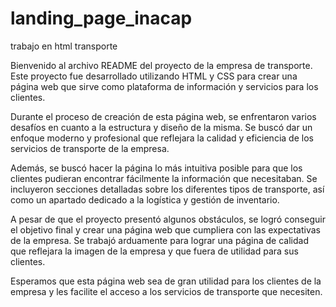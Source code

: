 # landing_page_inacap
trabajo en html transporte

Bienvenido al archivo README del proyecto de la empresa de transporte. Este proyecto fue desarrollado utilizando HTML y CSS para crear una página web que sirve como plataforma de información y servicios para los clientes.

Durante el proceso de creación de esta página web, se enfrentaron varios desafíos en cuanto a la estructura y diseño de la misma. Se buscó dar un enfoque moderno y profesional que reflejara la calidad y eficiencia de los servicios de transporte de la empresa.

Además, se buscó hacer la página lo más intuitiva posible para que los clientes pudieran encontrar fácilmente la información que necesitaban. Se incluyeron secciones detalladas sobre los diferentes tipos de transporte, así como un apartado dedicado a la logística y gestión de inventario.

A pesar de que el proyecto presentó algunos obstáculos, se logró conseguir el objetivo final y crear una página web que cumpliera con las expectativas de la empresa. Se trabajó arduamente para lograr una página de calidad que reflejara la imagen de la empresa y que fuera de utilidad para sus clientes.

Esperamos que esta página web sea de gran utilidad para los clientes de la empresa y les facilite el acceso a los servicios de transporte que necesiten.
